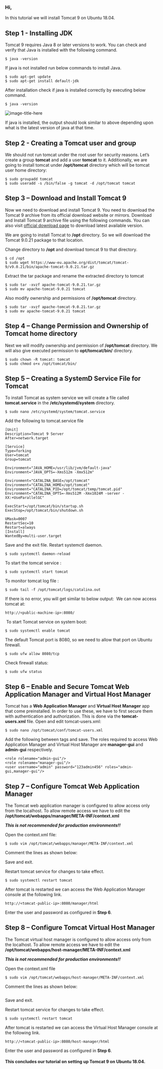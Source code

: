 ### Hi,

In this tutorial we will install Tomcat 9 on Ubuntu 18.04.

## Step 1 - Installing JDK

Tomcat 9 requires Java 8 or later versions to work. You can check and verify that Java is installed with the following command.

```
$ java -version
```

If java is not installed run below commands to install Java.

```
$ sudo apt-get update
$ sudo apt-get install default-jdk
```

After installation check if java is installed correctly by executing below command.

```
$ java -version
```
![image-title-here](/path/to/image.jpg)
 
If java is installed, the output should look similar to above depending upon what is the latest version of java at that time.

## Step 2 - Creating a Tomcat user and group

We should not run tomcat under the root user for security reasons. Let’s create a group **tomcat** and add a user **tomcat** to it. Additionally, we are going to install tomcat under **/opt/tomcat** directory which will be tomcat user home directory:

```
$ sudo groupadd tomcat
$ sudo useradd -s /bin/false -g tomcat -d /opt/tomcat tomcat
```

## Step 3 – Download and Install Tomcat 9

Now we need to download and install Tomcat 9. You need to download the Tomcat 9 archive from its official download website or mirrors. Download and Install Tomcat 9 archive file using the following commands. You can also visit [official download page](https://tomcat.apache.org/download-90.cgi) to download latest available version.

We are going to install Tomcat to **/opt** directory. So we will download the Tomcat 9.0.21 package to that location.

Change directory to **/opt** and download tomcat 9 to that directory.

```
$ cd /opt
$ sudo wget https://www-eu.apache.org/dist/tomcat/tomcat-9/v9.0.21/bin/apache-tomcat-9.0.21.tar.gz
```

Extract the tar package and rename the extracted directory to tomcat

```
$ sudo tar -xvzf apache-tomcat-9.0.21.tar.gz
$ sudo mv apache-tomcat-9.0.21 tomcat
```

Also modify ownership and permissions of **/opt/tomcat** directory.

```
$ sudo tar -xvzf apache-tomcat-9.0.21.tar.gz
$ sudo mv apache-tomcat-9.0.21 tomcat
```

## Step 4 – Change Permission and Ownership of Tomcat home directory

Next we will modify ownership and permission of **/opt/tomcat** directory. We will also give executed permission to **opt/tomcat/bin/** directory.

```
$ sudo chown -R tomcat: tomcat
$ sudo chmod o+x /opt/tomcat/bin/
```

## Step 5 – Creating a SystemD Service File for Tomcat

To install Tomcat as system service we will create a file called **tomcat.service** in the **/etc/systemd/system** directory.

```
$ sudo nano /etc/systemd/system/tomcat.service
```

Add the following to tomcat.service file

```
[Unit]
Description=Tomcat 9 Server
After=network.target

[Service]
Type=forking
User=tomcat
Group=tomcat

Environment="JAVA_HOME=/usr/lib/jvm/default-java"
Environment="JAVA_OPTS=-Xms512m -Xmx512m"

Environment="CATALINA_BASE=/opt/tomcat"
Environment="CATALINA_HOME=/opt/tomcat"
Environment="CATALINA_PID=/opt/tomcat/temp/tomcat.pid"
Environment="CATALINA_OPTS=-Xms512M -Xmx1024M -server -XX:+UseParallelGC"

ExecStart=/opt/tomcat/bin/startup.sh
ExecStop=/opt/tomcat/bin/shutdown.sh

UMask=0007
RestartSec=10
Restart=always
[Install]
WantedBy=multi-user.target
```

Save and the exit file. Restart systemctl daemon.

```
$ sudo systemctl daemon-reload
```

To start the tomcat service :

```
$ sudo systemctl start tomcat
```

To monitor tomcat log file :

```
$ sudo tail -f /opt/tomcat/logs/catalina.out
```

If there is no error, you will get similar to below output:
 ![]()
We can now access tomcat at:

```
http://<public-machine-ip>:8080/
```
![]()
To start Tomcat service on system boot:

```
$ sudo systemctl enable tomcat
```

The default Tomcat port is 8080, so we need to allow that port on Ubuntu firewall.

```
$ sudo ufw allow 8080/tcp
```

Check firewall status:

```
$ sudo ufw status
```

## Step 6 – Enable and Secure Tomcat Web Application Manager and Virtual Host Manager

Tomcat has a **Web Application Manager** and **Virtual Host Manager** app that come preinstalled. In order to use these, we have to first secure them with authentication and authorization. This is done via the **tomcat-users.xml** file. Open and edit tomcat-users.xml:

```
$ sudo nano /opt/tomcat/conf/tomcat-users.xml
```

Add the following between **<tomcat-users>** tags and save. The roles required to access Web Application Manager and Virtual Host Manager are **manager-gui** and **admin-gui** respectively.
 
 ```
<role rolename="admin-gui"/>
<role rolename="manager-gui"/>
<user username="admin" password="123admin456" roles="admin-gui,manager-gui"/>
```

## Step 7 – Configure Tomcat Web Application Manager

The Tomcat web application manager is configured to allow access only from the localhost. To allow remote access we have to edit the 
 **/opt/tomcat/webapps/manager/META-INF/context.xml**
 
**_This is not recommended for production environments!!_**

Open the context.xml file:

```
$ sudo vim /opt/tomcat/webapps/manager/META-INF/context.xml
```

Comment the lines as shown below:
 ![]()
 
Save and exit.

Restart tomcat service for changes to take effect.

```
$ sudo systemctl restart tomcat
```

After tomcat is restarted we can access the Web Application Manager console at the following link.

```
http://<tomcat-public-ip>:8080/manager/html
```

Enter the user and password as configured in **Step 6**.

## Step 8 – Configure Tomcat Virtual Host Manager

The Tomcat virtual host manager is configured to allow access only from the localhost. To allow remote access we have to edit the 
 **/opt/tomcat/webapps/host-manager/META-INF/context.xml**

**_This is not recommended for production environments!!_**

Open the context.xml file

```
$ sudo vim /opt/tomcat/webapps/host-manager/META-INF/context.xml
```

Comment the lines as shown below:

![]()
 
Save and exit.

Restart tomcat service for changes to take effect.

```
$ sudo systemctl restart tomcat
```

After tomcat is restarted we can access the Virtual Host Manager console at the following link.

```
http://<tomcat-public-ip>:8080/host-manager/html
```

Enter the user and password as configured in **Step 6**.

#### This concludes our tutorial on setting up Tomcat 9 on Ubuntu 18.04.
